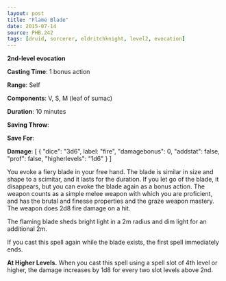 ```yaml
---
layout: post
title: "Flame Blade"
date: 2015-07-14
source: PHB.242
tags: [druid, sorcerer, eldritchknight, level2, evocation]
---
```


**2nd-level evocation**

**Casting Time**: 1 bonus action

**Range**: Self

**Components**: V, S, M (leaf of sumac)

**Duration**: 10 minutes

**Saving Throw**:

**Save For**:

**Damage**: [ { "dice": "3d6", label: "fire", "damagebonus": 0, "addstat": false, "prof": false, "higherlevels": "1d6" } ]

You evoke a fiery blade in your free hand. The blade is similar in size and shape to a scimitar, and it lasts for the duration. If you let go of the blade, it disappears, but you can evoke the blade again as a bonus action. The weapon counts as a simple melee weapon with which you are proficient, and has the brutal and finesse properties and the graze weapon mastery. The weapon does 2d8 fire damage on a hit.

The flaming blade sheds bright light in a 2m radius and dim light for an additional 2m.

If you cast this spell again while the blade exists, the first spell immediately ends.

**At Higher Levels.** When you cast this spell using a spell slot of 4th level or higher, the damage increases by 1d8 for every two slot levels above 2nd.